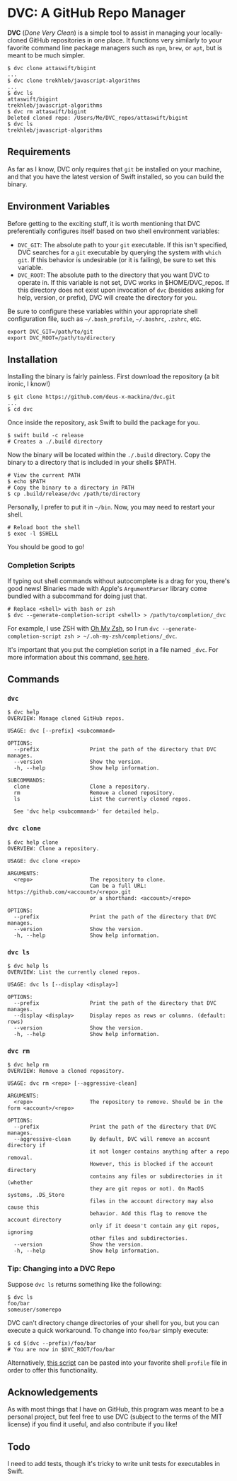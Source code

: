 # DVC: A GitHub Repo Manager

**DVC** (*Done Very Clean*) is a simple tool to assist in managing your
locally-cloned GitHub repositories in one place. It functions very similarly to
your favorite command line package managers such as `npm`, `brew`, or `apt`, but
is meant to be much simpler.

```shell script
$ dvc clone attaswift/bigint
...
$ dvc clone trekhleb/javascript-algorithms
...
$ dvc ls
attaswift/bigint
trekhleb/javascript-algorithms
$ dvc rm attaswift/bigint
Deleted cloned repo: /Users/Me/DVC_repos/attaswift/bigint
$ dvc ls
trekhleb/javascript-algorithms
```

## Requirements

As far as I know, DVC only requires that `git` be installed on your machine, and
that you have the latest version of Swift installed, so you can build the binary.

## Environment Variables

Before getting to the exciting stuff, it is worth mentioning that DVC
preferentially configures itself based on two shell environment variables:

- `DVC_GIT`: The absolute path to your `git` executable. If this isn't
  specified, DVC searches for a `git` executable by querying the system with
  `which git`. If this behavior is undesirable (or it is failing), be sure to
   set this variable.
- `DVC_ROOT`: The absolute path to the directory that you want DVC to operate
  in. If this variable is not set, DVC works in $HOME/DVC_repos. If this
  directory does not exist upon invocation of `dvc` (besides asking for help,
  version, or prefix), DVC will create the directory for you.

Be sure to configure these variables within your appropriate shell configuration
file, such as `~/.bash_profile`, `~/.bashrc`, `.zshrc`, etc.

```shell script
export DVC_GIT=/path/to/git
export DVC_ROOT=/path/to/directory
```

## Installation

Installing the binary is fairly painless. First download the repository (a bit
ironic, I know!)

```shell script
$ git clone https://github.com/deus-x-mackina/dvc.git
...
$ cd dvc
```

Once inside the repository, ask Swift to build the package for you.

```shell script
$ swift build -c release
# Creates a ./.build directory
```

Now the binary will be located within the `./.build` directory. Copy the binary
to a directory that is included in your shells $PATH.

```shell script
# View the current PATH
$ echo $PATH
# Copy the binary to a directory in PATH
$ cp .build/release/dvc /path/to/directory
```

Personally, I prefer to put it in `~/bin`. Now, you may need to restart your
shell.

```shell script
# Reload boot the shell
$ exec -l $SHELL
```

You should be good to go!

### Completion Scripts

If typing out shell commands without autocomplete is a drag for you, there's
good news! Binaries made with Apple's `ArgumentParser` library come bundled with
a subcommand for doing just that.

```shell script
# Replace <shell> with bash or zsh
$ dvc --generate-completion-script <shell> > /path/to/completion/_dvc
```

For example, I use ZSH with [Oh My Zsh](https://github.com/ohmyzsh/ohmyzsh), so
I run `dvc --generate-completion-script zsh > ~/.oh-my-zsh/completions/_dvc`.

It's important that you put the completion script in a file named `_dvc`. For
more information about this command, [see here](https://github.com/apple/swift-argument-parser/blob/master/Documentation/07%20Completion%20Scripts.md).

## Commands

### `dvc`

```text
$ dvc help
OVERVIEW: Manage cloned GitHub repos.

USAGE: dvc [--prefix] <subcommand>

OPTIONS:
  --prefix                Print the path of the directory that DVC manages.
  --version               Show the version.
  -h, --help              Show help information.

SUBCOMMANDS:
  clone                   Clone a repository.
  rm                      Remove a cloned repository.
  ls                      List the currently cloned repos.

  See 'dvc help <subcommand>' for detailed help.
```

### `dvc clone`

```text
$ dvc help clone
OVERVIEW: Clone a repository.

USAGE: dvc clone <repo>

ARGUMENTS:
  <repo>                  The repository to clone.
                          Can be a full URL: https://github.com/<account>/<repo>.git
                          or a shorthand: <account>/<repo>

OPTIONS:
  --prefix                Print the path of the directory that DVC manages.
  --version               Show the version.
  -h, --help              Show help information.
```

### `dvc ls`

```text
$ dvc help ls
OVERVIEW: List the currently cloned repos.

USAGE: dvc ls [--display <display>]

OPTIONS:
  --prefix                Print the path of the directory that DVC manages.
  --display <display>     Display repos as rows or columns. (default: rows)
  --version               Show the version.
  -h, --help              Show help information.
```

### `dvc rm`

```text
$ dvc help rm
OVERVIEW: Remove a cloned repository.

USAGE: dvc rm <repo> [--aggressive-clean]

ARGUMENTS:
  <repo>                  The repository to remove. Should be in the form <account>/<repo>

OPTIONS:
  --prefix                Print the path of the directory that DVC manages.
  --aggressive-clean      By default, DVC will remove an account directory if
                          it not longer contains anything after a repo removal.
                          However, this is blocked if the account directory
                          contains any files or subdirectories in it (whether
                          they are git repos or not). On MacOS systems, .DS_Store
                          files in the account directory may also cause this
                          behavior. Add this flag to remove the account directory
                          only if it doesn't contain any git repos, ignoring
                          other files and subdirectories.
  --version               Show the version.
  -h, --help              Show help information.
```

### Tip: Changing into a DVC Repo

Suppose `dvc ls` returns something like the following:

```shell script
$ dvc ls
foo/bar
someuser/somerepo
```

DVC can't directory change directories of your shell for you, but you can
execute a quick workaround. To change into `foo/bar` simply execute:

```shell script
$ cd $(dvc --prefix)/foo/bar
# You are now in $DVC_ROOT/foo/bar
```

Alternatively, [this script](bin/dvcd.sh) can be pasted into your favorite
shell `profile` file in order to offer this functionality.

## Acknowledgements

As with most things that I have on GitHub, this program was meant to be a
personal project, but feel free to use DVC (subject to the terms of the MIT
license) if you find it useful, and also contribute if you like!

## Todo

I need to add tests, though it's tricky to write unit tests for executables in
Swift.
